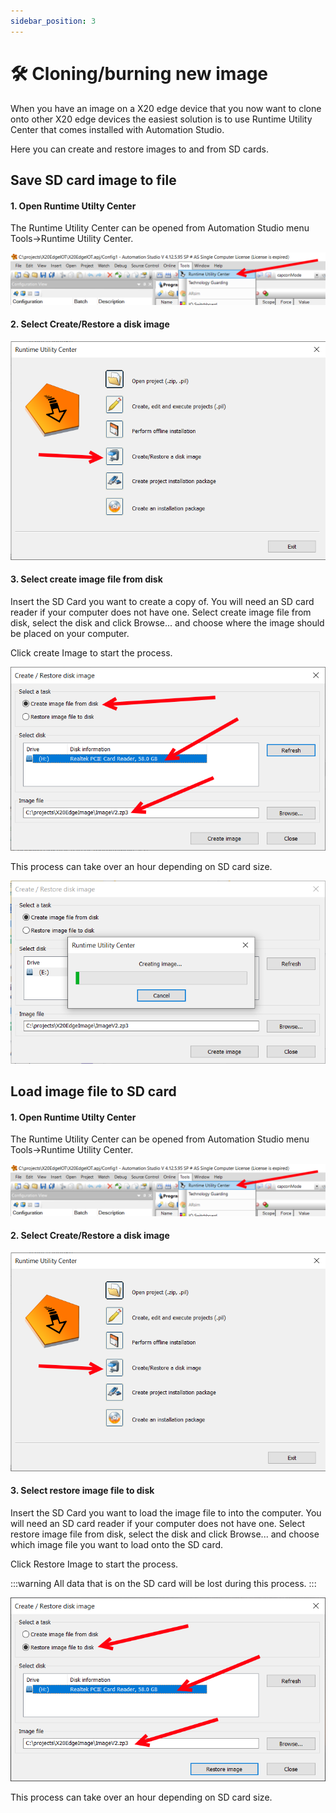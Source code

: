 ```yaml
---
sidebar_position: 3
---
```


# 🛠️ Cloning/burning new image

When you have an image on a X20 edge device that you now want to clone onto other X20 edge devices the easiest solution is to use Runtime Utility Center that comes installed with Automation Studio.

Here you can create and restore images to and from SD cards. 

## Save SD card image to file

#### 1. Open Runtime Utilty Center
The Runtime Utility Center can be opened from Automation Studio menu Tools->Runtime Utility Center.

![alt text](image.png)

#### 2. Select Create/Restore a disk image
![alt text](image-1.png)

#### 3. Select create image file from disk
Insert the SD Card you want to create a copy of. You will need an SD card reader if your computer does not have one. 
Select create image file from disk, select the disk and click Browse... and choose where the image should be placed on your computer.

Click create Image to start the process.

![alt text](image-2.png)

This process can take over an hour depending on SD card size.

![Clone image progress](./img/clone-disk-image-progress.png)


## Load image file to SD card

#### 1. Open Runtime Utilty Center
The Runtime Utility Center can be opened from Automation Studio menu Tools->Runtime Utility Center.

![alt text](image.png)

#### 2. Select Create/Restore a disk image
![alt text](image-1.png)

#### 3. Select restore image file to disk
Insert the SD Card you want to load the image file to into the computer. You will need an SD card reader if your computer does not have one. 
Select restore image file from disk, select the disk and click Browse... and choose which image file you want to load onto the SD card.

Click Restore Image to start the process.

:::warning
All data that is on the SD card will be lost during this process.
:::

![alt text](image-3.png)

This process can take over an hour depending on SD card size.

